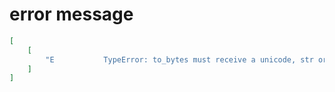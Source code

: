 # error message

```json
[
    [
        "E           TypeError: to_bytes must receive a unicode, str or bytes object, got NoneType"
    ]
]
```
